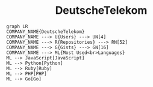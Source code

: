 <h1 align="center">DeutscheTelekom</h1>

```mermaid
graph LR
COMPANY_NAME{DeutscheTelekom}
COMPANY_NAME ---> U{Users} ---> UN[4]
COMPANY_NAME ---> R{Repositories} ---> RN[52]
COMPANY_NAME ---> G{Gists} ---> GN[16]
COMPANY_NAME ---> ML{Most Used<br>Languages}
ML --> JavaScript[JavaScript]
ML --> Python[Python]
ML --> Ruby[Ruby]
ML --> PHP[PHP]
ML --> Go[Go]
```
